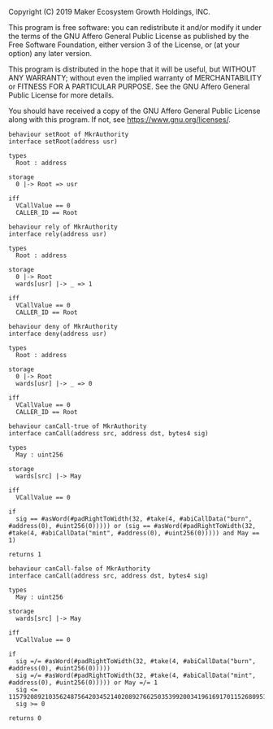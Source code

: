 Copyright (C) 2019 Maker Ecosystem Growth Holdings, INC.

This program is free software: you can redistribute it and/or modify
it under the terms of the GNU Affero General Public License as published
by the Free Software Foundation, either version 3 of the License, or
(at your option) any later version.

This program is distributed in the hope that it will be useful,
but WITHOUT ANY WARRANTY; without even the implied warranty of
MERCHANTABILITY or FITNESS FOR A PARTICULAR PURPOSE.  See the
GNU Affero General Public License for more details.

You should have received a copy of the GNU Affero General Public License
along with this program.  If not, see <https://www.gnu.org/licenses/>.

```act
behaviour setRoot of MkrAuthority
interface setRoot(address usr)

types
  Root : address

storage
  0 |-> Root => usr

iff
  VCallValue == 0
  CALLER_ID == Root
```

```act
behaviour rely of MkrAuthority
interface rely(address usr)

types
  Root : address

storage
  0 |-> Root
  wards[usr] |-> _ => 1

iff
  VCallValue == 0
  CALLER_ID == Root
```

```act
behaviour deny of MkrAuthority
interface deny(address usr)

types
  Root : address

storage
  0 |-> Root
  wards[usr] |-> _ => 0

iff
  VCallValue == 0
  CALLER_ID == Root
```

```act
behaviour canCall-true of MkrAuthority
interface canCall(address src, address dst, bytes4 sig)

types
  May : uint256

storage
  wards[src] |-> May

iff
  VCallValue == 0

if
  sig == #asWord(#padRightToWidth(32, #take(4, #abiCallData("burn", #address(0), #uint256(0))))) or (sig == #asWord(#padRightToWidth(32, #take(4, #abiCallData("mint", #address(0), #uint256(0))))) and May == 1)

returns 1
```

```act
behaviour canCall-false of MkrAuthority
interface canCall(address src, address dst, bytes4 sig)

types
  May : uint256

storage
  wards[src] |-> May

iff
  VCallValue == 0

if
  sig =/= #asWord(#padRightToWidth(32, #take(4, #abiCallData("burn", #address(0), #uint256(0))))) 
  sig =/= #asWord(#padRightToWidth(32, #take(4, #abiCallData("mint", #address(0), #uint256(0))))) or May =/= 1
  sig <= 115792089210356248756420345214020892766250353992003419616917011526809519390720 
  sig >= 0

returns 0
```
